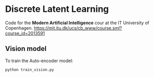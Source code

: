 # Discrete Latent Learning

Code for the **Modern Artificial Intelligence** cour at the IT University of Copenhagen. 
https://mit.itu.dk/ucs/cb_www/course.sml?course_id=2013591

## Vision model

To train the Auto-encoder model:

    python train_vision.py



